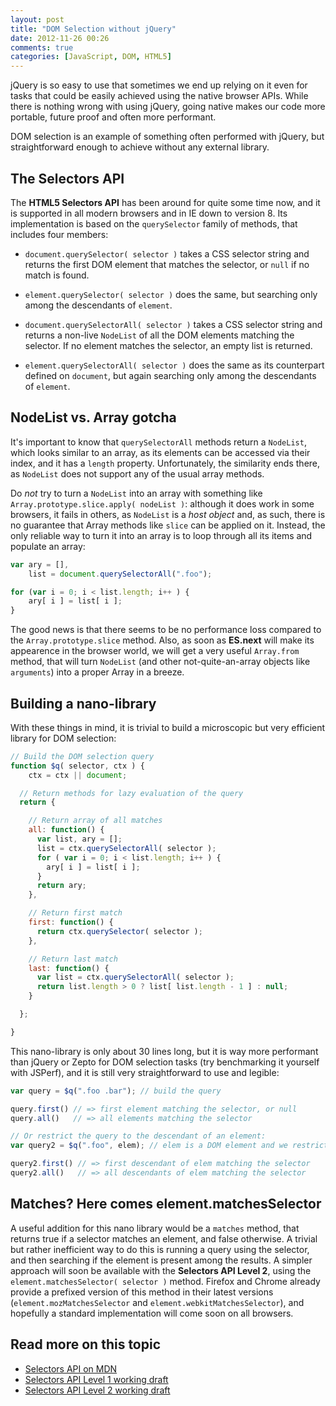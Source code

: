 ```yaml
---
layout: post
title: "DOM Selection without jQuery"
date: 2012-11-26 00:26
comments: true
categories: [JavaScript, DOM, HTML5]
---
```


jQuery is so easy to use that sometimes we end up relying on it even for tasks that could be easily achieved using the native browser APIs. While there is nothing wrong with using jQuery, going native makes our code more portable, future proof and often more performant.

DOM selection is an example of something often performed with jQuery, but straightforward enough to achieve without any external library.


The Selectors API
-----------------

The **HTML5 Selectors API** has been around for quite some time now, and it is supported in all modern browsers and in IE down to version 8. Its implementation is based on the `querySelector` family of methods, that includes four members:

- `document.querySelector( selector )` takes a CSS selector string and returns the first DOM element that matches the selector, or `null` if no match is found.

- `element.querySelector( selector )` does the same, but searching only among the descendants of `element`.

- `document.querySelectorAll( selector )` takes a CSS selector string and returns a non-live `NodeList` of all the DOM elements matching the selector. If no element matches the selector, an empty list is returned.

- `element.querySelectorAll( selector )` does the same as its counterpart defined on `document`, but again searching only among the descendants of `element`.


NodeList vs. Array gotcha
-------------------------

It's important to know that `querySelectorAll` methods return a `NodeList`, which looks similar to an array, as its elements can be accessed via their index, and it has a `length` property. Unfortunately, the similarity ends there, as `NodeList` does not support any of the usual array methods.

Do _not_ try to turn a `NodeList` into an array with something like `Array.prototype.slice.apply( nodeList )`: although it does work in some browsers, it fails in others, as `NodeList` is a _host object_ and, as such, there is no guarantee that Array methods like `slice` can be applied on it. Instead, the only reliable way to turn it into an array is to loop through all its items and populate an array:

```javascript
var ary = [],
    list = document.querySelectorAll(".foo");

for (var i = 0; i < list.length; i++ ) {
	ary[ i ] = list[ i ];
}
```

The good news is that there seems to be no performance loss compared to the `Array.prototype.slice` method. Also, as soon as **ES.next** will make its appearence in the browser world, we will get a very useful `Array.from` method, that will turn `NodeList` (and other not-quite-an-array objects like `arguments`) into a proper Array in a breeze.


Building a nano-library
-----------------------

With these things in mind, it is trivial to build a microscopic but very efficient library for DOM selection:

```javascript
// Build the DOM selection query
function $q( selector, ctx ) {
	ctx = ctx || document;

  // Return methods for lazy evaluation of the query
  return {

    // Return array of all matches
    all: function() {
      var list, ary = [];
      list = ctx.querySelectorAll( selector );
      for ( var i = 0; i < list.length; i++ ) {
        ary[ i ] = list[ i ];
      }
      return ary;
    },

    // Return first match
    first: function() {
      return ctx.querySelector( selector );
    },

    // Return last match
    last: function() {
      var list = ctx.querySelectorAll( selector );
      return list.length > 0 ? list[ list.length - 1 ] : null;
    }

  };

}
```

This nano-library is only about 30 lines long, but it is way more performant than jQuery or Zepto for DOM selection tasks (try benchmarking it yourself with JSPerf), and it is still very straightforward to use and legible:

```javascript
var query = $q(".foo .bar"); // build the query

query.first() // => first element matching the selector, or null
query.all()   // => all elements matching the selector

// Or restrict the query to the descendant of an element:
var query2 = $q(".foo", elem); // elem is a DOM element and we restrict the query to its descendant

query2.first() // => first descendant of elem matching the selector
query2.all()   // => all descendants of elem matching the selector
```


Matches? Here comes element.matchesSelector
-------------------------------------------

A useful addition for this nano library would be a `matches` method, that returns true if a selector matches an element, and false otherwise. A trivial but rather inefficient way to do this is running a query using the selector, and then searching if the element is present among the results. A simpler approach will soon be available with the **Selectors API Level 2**, using the `element.matchesSelector( selector )` method. Firefox and Chrome already provide a prefixed version of this method in their latest versions (`element.mozMatchesSelector` and `element.webkitMatchesSelector`), and hopefully a standard implementation will come soon on all browsers.

Read more on this topic
-----------------------

- [Selectors API on MDN](https://developer.mozilla.org/en-US/docs/DOM/Locating_DOM_elements_using_selectors)
- [Selectors API Level 1 working draft](http://www.w3.org/TR/selectors-api/)
- [Selectors API Level 2 working draft](http://www.w3.org/TR/selectors-api2/)